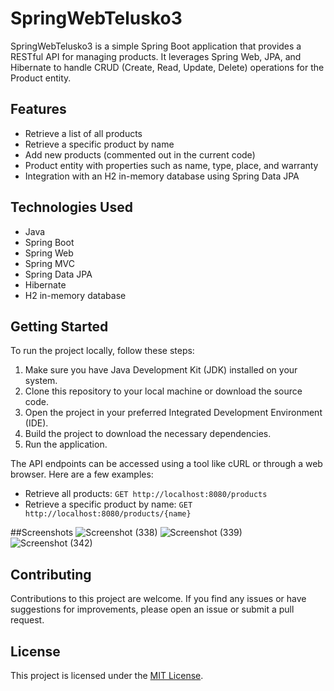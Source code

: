# SpringWebTelusko3

SpringWebTelusko3 is a simple Spring Boot application that provides a RESTful API for managing products. It leverages Spring Web, JPA, and Hibernate to handle CRUD (Create, Read, Update, Delete) operations for the Product entity.

## Features

- Retrieve a list of all products
- Retrieve a specific product by name
- Add new products (commented out in the current code)
- Product entity with properties such as name, type, place, and warranty
- Integration with an H2 in-memory database using Spring Data JPA

## Technologies Used

- Java
- Spring Boot
- Spring Web
- Spring MVC
- Spring Data JPA
- Hibernate
- H2 in-memory database

## Getting Started

To run the project locally, follow these steps:

1. Make sure you have Java Development Kit (JDK) installed on your system.
2. Clone this repository to your local machine or download the source code.
3. Open the project in your preferred Integrated Development Environment (IDE).
4. Build the project to download the necessary dependencies.
5. Run the application.

The API endpoints can be accessed using a tool like cURL or through a web browser. Here are a few examples:

- Retrieve all products: `GET http://localhost:8080/products`
- Retrieve a specific product by name: `GET http://localhost:8080/products/{name}`

##Screenshots
![Screenshot (338)](https://github.com/Rieyanshi/SpringWebApp/assets/86876634/aa6565c1-7096-49a6-ac1c-8961939fcb7b)
![Screenshot (339)](https://github.com/Rieyanshi/SpringWebApp/assets/86876634/02e3f95e-fcec-402c-bcc5-d5f9901e7485)
![Screenshot (342)](https://github.com/Rieyanshi/SpringWebApp/assets/86876634/b2606a21-9047-41a2-9e30-c895b2592f0c)



## Contributing

Contributions to this project are welcome. If you find any issues or have suggestions for improvements, please open an issue or submit a pull request.

## License

This project is licensed under the [MIT License](LICENSE).
